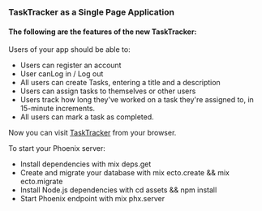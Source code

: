 ### TaskTracker as a Single Page Application

#### The following are the features of the new TaskTracker:
Users of your app should be able to:

* Users can register an account
* User canLog in / Log out
* All users can create Tasks, entering a title and a description
* Users can assign tasks to themselves or other users
* Users track how long they've worked on a task they're assigned to, in 15-minute increments.
* All users can mark a task as completed. 
    
Now you can visit [TaskTracker](http://tasks3.curiousmind.tech/) from your browser.

To start your Phoenix server:

* Install dependencies with mix deps.get
* Create and migrate your database with mix ecto.create && mix ecto.migrate
* Install Node.js dependencies with cd assets && npm install
* Start Phoenix endpoint with mix phx.server












